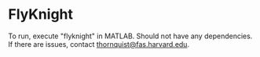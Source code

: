 # FlyKnight

To run, execute "flyknight" in MATLAB. Should not have any dependencies. If there are issues, contact thornquist@fas.harvard.edu.
